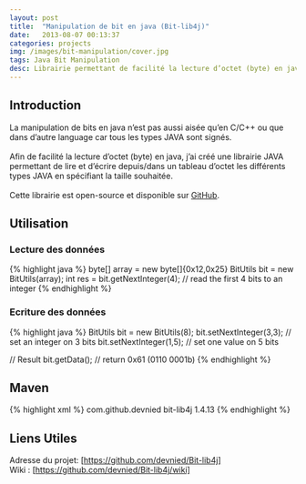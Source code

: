```yaml
---
layout: post
title:  "Manipulation de bit en java (Bit-lib4j)"
date:   2013-08-07 00:13:37
categories: projects
img: /images/bit-manipulation/cover.jpg
tags: Java Bit Manipulation
desc: Librairie permettant de facilité la lecture d’octet (byte) en java, j’ai créé une librairie JAVA permettant de lire et d’écrire depuis/dans un tableau d’octet les différents types JAVA en spécifiant la taille souhaitée.
---
```


## Introduction

La manipulation de bits en java n’est pas aussi aisée qu’en C/C++ ou que dans d’autre language car tous les types JAVA sont signés.<br/><br/>
Afin de facilité la lecture d’octet (byte) en java, j’ai créé une librairie JAVA permettant de lire et d’écrire depuis/dans un tableau d’octet les différents types JAVA en spécifiant la taille souhaitée.<br/><br/>
Cette librairie est open-source et disponible sur [GitHub].

## Utilisation

### Lecture des données

{% highlight java %}
byte[] array = new byte[]{0x12,0x25}
BitUtils bit = new BitUtils(array);
int res = bit.getNextInteger(4); // read the first 4 bits to an integer
{% endhighlight %}

### Ecriture des données

{% highlight java %}
BitUtils bit = new BitUtils(8);
bit.setNextInteger(3,3); // set an integer on 3 bits
bit.setNextInteger(1,5); // set one value on 5 bits

// Result
bit.getData();      // return 0x61  (0110 0001b)
{% endhighlight %}

## Maven

{% highlight xml %}
<dependency>
  <groupId>com.github.devnied</groupId>
  <artifactId>bit-lib4j</artifactId>
  <version>1.4.13</version>
</dependency>
{% endhighlight %}

## Liens Utiles

Adresse du projet: [https://github.com/devnied/Bit-lib4j]<br/>
Wiki : [https://github.com/devnied/Bit-lib4j/wiki]

[GitHub]: https://github.com/devnied/Bit-lib4j "Page du projet sur GitHub"
[https://github.com/devnied/Bit-lib4j]: https://github.com/devnied/Bit-lib4j "Page du projet sur GitHub"
[https://github.com/devnied/Bit-lib4j/wiki]: https://github.com/devnied/Bit-lib4j/wiki "Wiki du projet"
